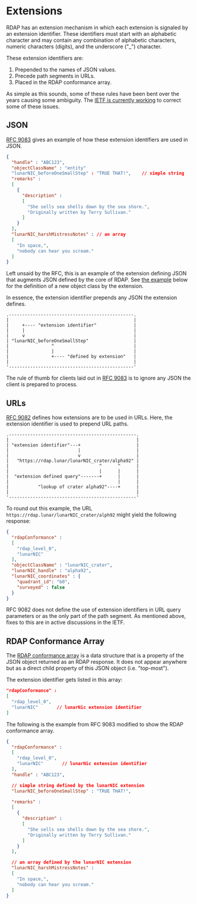 # Extensions

RDAP has an extension mechanism in which each extension is signaled by an
extension identifier. These identifiers must start with an alphabetic
character and may contain any combination of alphabetic characters,
numeric characters (digits), and the underscore ("_") character.

These extension identifiers are:
1. Prepended to the names of JSON values.
1. Precede path segments in URLs.
1. Placed in the RDAP conformance array.

As simple as this sounds, some of these rules have been bent over the
years causing some ambiguity. The [IETF is currently working](https://datatracker.ietf.org/doc/draft-ietf-regext-rdap-extensions/) 
to correct some of these issues.

## JSON

[RFC 9083](https://datatracker.ietf.org/doc/html/rfc9083#name-use-of-json) gives an example of
how these extension identifiers are used in JSON.

```json
{
  "handle" : "ABC123",
  "objectClassName" : "entity"
  "lunarNIC_beforeOneSmallStep" : "TRUE THAT!",    // simple string
  "remarks" :
  [
    {
      "description" :
      [
        "She sells sea shells down by the sea shore.",
        "Originally written by Terry Sullivan."
      ]
    }
  ],
  "lunarNIC_harshMistressNotes" : // an array
  [
    "In space,",
    "nobody can hear you scream."
  ]
}
```

Left unsaid by the RFC, this is an example of the extension defining JSON that
augments JSON defined by the core of RDAP. See [the example](#urls) below for
the definition of a new object class by the extension.

In essence, the extension identifier prepends any JSON the extension defines.

```svgbob
.-----------------------------------------------.
|                                               |
|     +---- "extension identifier"              |
|     |                                         |
|     v                                         |
| "lunarNIC_beforeOneSmallStep"                 |
|                ^                              |
|                |                              |
|                +---- "defined by extension"   |
|                                               |
'-----------------------------------------------'
```

The rule of thumb for clients laid out in [RFC 9083](https://datatracker.ietf.org/doc/html/rfc9083#name-use-of-json)
is to ignore any JSON the client is prepared to process.

## URLs

[RFC 9082](https://datatracker.ietf.org/doc/html/rfc9082#name-extensibility) defines how extensions
are to be used in URLs. Here, the extension identifier is used to prepend URL paths.

```svgbob
.------------------------------------------------.
|                                                |
| "extension identifier"---+                     |
|                          |                     |
|                          v                     |
|   "https://rdap.lunar/lunarNIC_crater/alpha92" |
|                                  ^      ^      |
|                                  |      |      |
|  "extension defined query"-------+      |      |
|                                         |      |
|           "lookup of crater alpha92"----+      |
|                                                |
'------------------------------------------------'
```

To round out this example, the URL `https://rdap.lunar/lunarNIC_crater/alph92` might yield
the following response:

```json
{
  "rdapConformance" :
  [
    "rdap_level_0",
    "lunarNIC"
  ],
  "objectClassName" : "lunarNIC_crater",
  "lunarNIC_handle" : "alpha92",
  "lunarNIC_coordinates" : {
    "quadrant_id": "b0",
    "surveyed" : false
  }
}

```

RFC 9082 does not define the use of extension identifiers in URL query parameters or as the only
part of the path segment. As mentioned above, fixes to this are in active discussions in the IETF.

## RDAP Conformance Array

The [RDAP conformance array](common_data_structures.md#rdapconformance) is a data structure 
that is a property of the JSON object returned as an RDAP response. It does not appear anywhere but 
as a direct child property of this JSON object (i.e. "top-most").

The extension identifier gets listed in this array:

```json
"rdapConformance" :
[
  "rdap_level_0",
  "lunarNIC"       // lunarNic extension identifier
]
```

The following is the example from RFC 9083 modified to show the RDAP conformance
array.

```json
{
  "rdapConformance" :
  [
    "rdap_level_0",
    "lunarNIC"       // lunarNic extension identifier
  ],
  "handle" : "ABC123",

  // simple string defined by the lunarNIC extension
  "lunarNIC_beforeOneSmallStep" : "TRUE THAT!",   

  "remarks" :
  [
    {
      "description" :
      [
        "She sells sea shells down by the sea shore.",
        "Originally written by Terry Sullivan."
      ]
    }
  ],

  // an array defined by the lunarNIC extension
  "lunarNIC_harshMistressNotes" : 
  [
    "In space,",
    "nobody can hear you scream."
  ]
}

```
